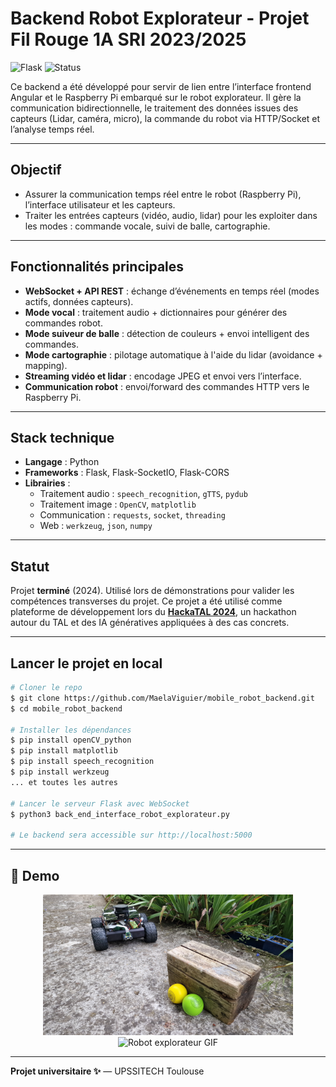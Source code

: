 # Backend Robot Explorateur - Projet Fil Rouge 1A SRI 2023/2025

![Flask](https://img.shields.io/badge/built%20with-flask-red)
![Status](https://img.shields.io/badge/status-terminé-green)

Ce backend a été développé pour servir de lien entre l’interface frontend Angular et le Raspberry Pi embarqué sur le robot explorateur. Il gère la communication bidirectionnelle, le traitement des données issues des capteurs (Lidar, caméra, micro), la commande du robot via HTTP/Socket et l’analyse temps réel.

---

## Objectif

- Assurer la communication temps réel entre le robot (Raspberry Pi), l’interface utilisateur et les capteurs.
- Traiter les entrées capteurs (vidéo, audio, lidar) pour les exploiter dans les modes : commande vocale, suivi de balle, cartographie.

---

## Fonctionnalités principales

- **WebSocket + API REST** : échange d’événements en temps réel (modes actifs, données capteurs).
- **Mode vocal** : traitement audio + dictionnaires pour générer des commandes robot.
- **Mode suiveur de balle** : détection de couleurs + envoi intelligent des commandes.
- **Mode cartographie** : pilotage automatique à l'aide du lidar (avoidance + mapping).
- **Streaming vidéo et lidar** : encodage JPEG et envoi vers l’interface.
- **Communication robot** : envoi/forward des commandes HTTP vers le Raspberry Pi.

---

## Stack technique

- **Langage** : Python
- **Frameworks** : Flask, Flask-SocketIO, Flask-CORS
- **Librairies** :
  - Traitement audio : `speech_recognition`, `gTTS`, `pydub`
  - Traitement image : `OpenCV`, `matplotlib`
  - Communication : `requests`, `socket`, `threading`
  - Web : `werkzeug`, `json`, `numpy`

---

## Statut

Projet **terminé** (2024). Utilisé lors de démonstrations pour valider les compétences transverses du projet.
Ce projet a été utilisé comme plateforme de développement lors du **[HackaTAL 2024](https://hackatal.github.io/2024/)**, un hackathon autour du TAL et des IA génératives appliquées à des cas concrets.
  
---

## Lancer le projet en local

```bash
# Cloner le repo
$ git clone https://github.com/MaelaViguier/mobile_robot_backend.git
$ cd mobile_robot_backend

# Installer les dépendances
$ pip install openCV_python
$ pip install matplotlib
$ pip install speech_recognition
$ pip install werkzeug
... et toutes les autres

# Lancer le serveur Flask avec WebSocket
$ python3 back_end_interface_robot_explorateur.py

# Le backend sera accessible sur http://localhost:5000
```

---


## 🎨 Demo

<div align="center">
  <img src="https://github.com/Bebel19/interface_robot_explorateur/blob/master/src/assets/image/20240512_195038.jpg?raw=true" alt="Robot explorateur" width="400"/>
  <br/>
  <img src="https://github.com/Bebel19/interface_robot_explorateur/blob/master/src/assets/video/robot_explorateur.gif?raw=true" alt="Robot explorateur GIF" width="800"/>
</div>




---

**Projet universitaire ✨** — UPSSITECH Toulouse
